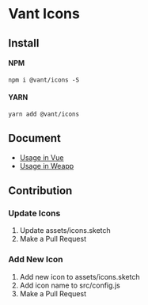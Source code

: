 # Vant Icons

## Install

#### NPM

```shell
npm i @vant/icons -S
```

#### YARN

```shell
yarn add @vant/icons
```

## Document

- [Usage in Vue](http://mui.ucmed.cn/#/zh-CN/icon)
- [Usage in Weapp](https://youzan.github.io/vant-weapp/#/icon)

## Contribution

### Update Icons

1. Update assets/icons.sketch
2. Make a Pull Request

### Add New Icon

1. Add new icon to assets/icons.sketch
2. Add icon name to src/config.js
3. Make a Pull Request
